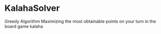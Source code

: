 # KalahaSolver
Greedy Algorithm Maximizing the most obtainable points on your turn in the board game kalaha
